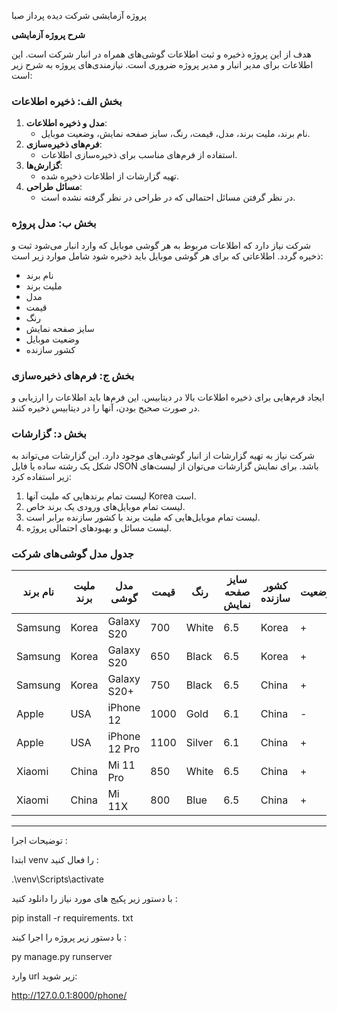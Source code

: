 پروژه آزمایشی
شرکت دیده پرداز صبا


**شرح پروژه آزمایشی**

هدف از این پروژه ذخیره و ثبت اطلاعات گوشی‌های همراه در انبار شرکت است. این اطلاعات برای مدیر انبار و مدیر پروژه ضروری است. نیازمندی‌های پروژه به شرح زیر است:

### بخش الف: ذخیره اطلاعات
1. **مدل و ذخیره اطلاعات**:
    - نام برند، ملیت برند، مدل، قیمت، رنگ، سایز صفحه نمایش، وضعیت موبایل.
2. **فرم‌های ذخیره‌سازی**:
    - استفاده از فرم‌های مناسب برای ذخیره‌سازی اطلاعات.
3. **گزارش‌ها**:
    - تهیه گزارشات از اطلاعات ذخیره شده.
4. **مسائل طراحی**:
    - در نظر گرفتن مسائل احتمالی که در طراحی در نظر گرفته نشده است.

### بخش ب: مدل پروژه
شرکت نیاز دارد که اطلاعات مربوط به هر گوشی موبایل که وارد انبار می‌شود ثبت و ذخیره گردد. اطلاعاتی که برای هر گوشی موبایل باید ذخیره شود شامل موارد زیر است:
- نام برند
- ملیت برند
- مدل
- قیمت
- رنگ
- سایز صفحه نمایش
- وضعیت موبایل 
- کشور سازنده

### بخش ج: فرم‌های ذخیره‌سازی
ایجاد فرم‌هایی برای ذخیره اطلاعات بالا در دیتابیس. این فرم‌ها باید اطلاعات را ارزیابی و در صورت صحیح بودن، آنها را در دیتابیس ذخیره کنند.

### بخش د: گزارشات
شرکت نیاز به تهیه گزارشات از انبار گوشی‌های موجود دارد. این گزارشات می‌تواند به شکل یک رشته ساده یا فایل JSON باشد. برای نمایش گزارشات می‌توان از لیست‌های زیر استفاده کرد:
1. لیست تمام برندهایی که ملیت آنها Korea است.
2. لیست تمام موبایل‌های ورودی یک برند خاص.
3. لیست تمام موبایل‌هایی که ملیت برند با کشور سازنده برابر است.
4. لیست مسائل و بهبود‌های احتمالی پروژه.

### جدول مدل گوشی‌های شرکت
| نام برند | ملیت برند | مدل گوشی | قیمت | رنگ | سایز صفحه نمایش | کشور سازنده | وضعیت |
|----------|-----------|-----------|-------|------|-------------------|--------------|--------|
| Samsung  | Korea     | Galaxy S20     | 700   | White | 6.5 | Korea | + |
| Samsung  | Korea     | Galaxy S20     | 650   | Black | 6.5 | Korea | + |
| Samsung  | Korea     | Galaxy S20+    | 750   | Black | 6.5 | China | + |
| Apple    | USA       | iPhone 12      | 1000  | Gold  | 6.1 | China | - |
| Apple    | USA       | iPhone 12 Pro  | 1100  | Silver| 6.1 | China | + |
| Xiaomi   | China     | Mi 11 Pro      | 850   | White | 6.5 | China | + |
| Xiaomi   | China     | Mi 11X         | 800   | Blue  | 6.5 | China | + |


----------------------------------------------------------------------------------------------------------------------
توضیحات اجرا :

ابتدا venv را فعال کنید :

.\venv\Scripts\activate

با دستور زیر پکیج های مورد نیاز را دانلود کنید : 

pip install -r requirements. txt

با دستور زیر پروژه را اجرا کیند :

py manage.py runserver

وارد url زیر شوید:

http://127.0.0.1:8000/phone/

